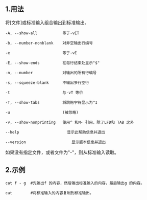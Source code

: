 ## 1.用法

将[文件]或标准输入组合输出到标准输出。

    -A, --show-all           等于-vET

    -b, --number-nonblank    对非空输出行编号

    -e                       等于-vE

    -E, --show-ends          在每行结束处显示"$"

    -n, --number             对输出的所有行编号

    -s, --squeeze-blank      不输出多行空行

    -t                       与-vT 等价

    -T, --show-tabs          将跳格字符显示为^I

    -u                       (被忽略)

    -v, --show-nonprinting   使用^ 和M- 引用，除了LFD和 TAB 之外

    --help		               显示此帮助信息并退出

    --version		             显示版本信息并退出

如果没有指定文件，或者文件为"-"，则从标准输入读取。

## 2.示例

    cat f - g  #先输出f 的内容，然后输出标准输入的内容，最后输出g 的内容。

    cat        #将标准输入的内容复制到标准输出。
